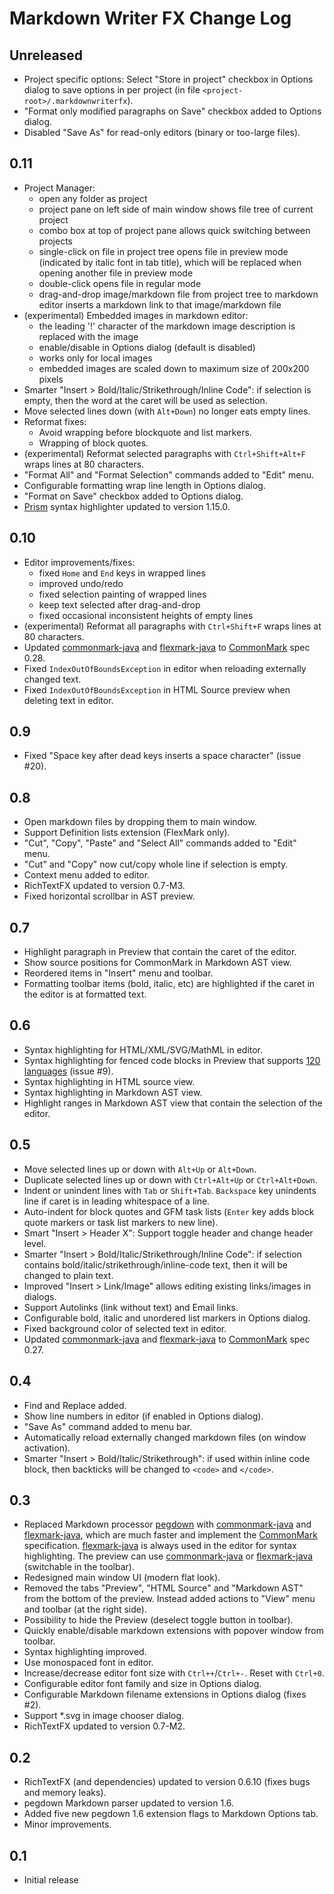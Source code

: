 Markdown Writer FX Change Log
=============================

## Unreleased

- Project specific options: Select "Store in project" checkbox in Options dialog
  to save options in per project (in file `<project-root>/.markdownwriterfx`).
- "Format only modified paragraphs on Save" checkbox added to Options dialog.
- Disabled "Save As" for read-only editors (binary or too-large files).


## 0.11

- Project Manager:
  - open any folder as project
  - project pane on left side of main window shows file tree of current project
  - combo box at top of project pane allows quick switching between projects
  - single-click on file in project tree opens file in preview mode (indicated
    by italic font in tab title), which will be replaced when opening another
    file in preview mode
  - double-click opens file in regular mode
  - drag-and-drop image/markdown file from project tree to markdown editor
    inserts a markdown link to that image/markdown file
- (experimental) Embedded images in markdown editor:
  - the leading '!' character of the markdown image description is replaced with
    the image
  - enable/disable in Options dialog (default is disabled)
  - works only for local images
  - embedded images are scaled down to maximum size of 200x200 pixels
- Smarter "Insert > Bold/Italic/Strikethrough/Inline Code": if selection is
  empty, then the word at the caret will be used as selection.
- Move selected lines down (with `Alt+Down`) no longer eats empty lines.
- Reformat fixes:
  - Avoid wrapping before blockquote and list markers.
  - Wrapping of block quotes.
- (experimental) Reformat selected paragraphs with `Ctrl+Shift+Alt+F` wraps
  lines at 80 characters.
- "Format All" and "Format Selection" commands added to "Edit" menu.
- Configurable formatting wrap line length in Options dialog.
- "Format on Save" checkbox added to Options dialog.
- [Prism] syntax highlighter updated to version 1.15.0.


## 0.10

- Editor improvements/fixes:
  - fixed `Home` and `End` keys in wrapped lines
  - improved undo/redo
  - fixed selection painting of wrapped lines
  - keep text selected after drag-and-drop
  - fixed occasional inconsistent heights of empty lines
- (experimental) Reformat all paragraphs with `Ctrl+Shift+F` wraps lines at 80
  characters.
- Updated [commonmark-java] and [flexmark-java] to [CommonMark] spec 0.28.
- Fixed `IndexOutOfBoundsException` in editor when reloading externally changed
  text.
- Fixed `IndexOutOfBoundsException` in HTML Source preview when deleting text in
  editor.


## 0.9

- Fixed "Space key after dead keys inserts a space character" (issue #20).


## 0.8

- Open markdown files by dropping them to main window.
- Support Definition lists extension (FlexMark only).
- "Cut", "Copy", "Paste" and "Select All" commands added to "Edit" menu.
- "Cut" and "Copy" now cut/copy whole line if selection is empty.
- Context menu added to editor.
- RichTextFX updated to version 0.7-M3.
- Fixed horizontal scrollbar in AST preview.


## 0.7

- Highlight paragraph in Preview that contain the caret of the editor.
- Show source positions for CommonMark in Markdown AST view.
- Reordered items in "Insert" menu and toolbar.
- Formatting toolbar items (bold, italic, etc) are highlighted if the caret in
  the editor is at formatted text.


## 0.6

- Syntax highlighting for HTML/XML/SVG/MathML in editor.
- Syntax highlighting for fenced code blocks in Preview that supports
  [120 languages](http://prismjs.com/#languages-list) (issue #9).
- Syntax highlighting in HTML source view.
- Syntax highlighting in Markdown AST view.
- Highlight ranges in Markdown AST view that contain the selection of the
  editor.


## 0.5

- Move selected lines up or down with `Alt+Up` or `Alt+Down`.
- Duplicate selected lines up or down with `Ctrl+Alt+Up` or `Ctrl+Alt+Down`.
- Indent or unindent lines with `Tab` or `Shift+Tab`. `Backspace` key unindents
  line if caret is in leading whitespace of a line.
- Auto-indent for block quotes and GFM task lists (`Enter` key adds block quote
  markers or task list markers to new line).
- Smart "Insert > Header X": Support toggle header and change header level.
- Smarter "Insert > Bold/Italic/Strikethrough/Inline Code": if selection
  contains bold/italic/strikethrough/inline-code text, then it will be changed
  to plain text.
- Improved "Insert > Link/Image" allows editing existing links/images in
  dialogs.
- Support Autolinks (link without text) and Email links.
- Configurable bold, italic and unordered list markers in Options dialog.
- Fixed background color of selected text in editor.
- Updated [commonmark-java] and [flexmark-java] to [CommonMark] spec 0.27.


## 0.4

- Find and Replace added.
- Show line numbers in editor (if enabled in Options dialog).
- "Save As" command added to menu bar.
- Automatically reload externally changed markdown files (on window activation).
- Smarter "Insert > Bold/Italic/Strikethrough": if used within inline code
  block, then backticks will be changed to `<code>` and `</code>`.


## 0.3

- Replaced Markdown processor [pegdown] with [commonmark-java] and
  [flexmark-java], which are much faster and implement the [CommonMark]
  specification. [flexmark-java] is always used in the editor for syntax
  highlighting. The preview can use [commonmark-java] or [flexmark-java]
  (switchable in the toolbar).
- Redesigned main window UI (modern flat look).
- Removed the tabs "Preview", "HTML Source" and "Markdown AST" from the bottom
  of the preview. Instead added actions to "View" menu and toolbar (at the right
  side).
- Possibility to hide the Preview (deselect toggle button in toolbar).
- Quickly enable/disable markdown extensions with popover window from toolbar.
- Syntax highlighting improved.
- Use monospaced font in editor.
- Increase/decrease editor font size with `Ctrl++`/`Ctrl+-`. Reset with
  `Ctrl+0`.
- Configurable editor font family and size in Options dialog.
- Configurable Markdown filename extensions in Options dialog (fixes #2).
- Support \*.svg in image chooser dialog.
- RichTextFX updated to version 0.7-M2.


## 0.2

- RichTextFX (and dependencies) updated to version 0.6.10 (fixes bugs and memory
  leaks).
- pegdown Markdown parser updated to version 1.6.
- Added five new pegdown 1.6 extension flags to Markdown Options tab.
- Minor improvements.


## 0.1

- Initial release


[CommonMark]: http://commonmark.org/
[commonmark-java]: https://github.com/atlassian/commonmark-java
[flexmark-java]: https://github.com/vsch/flexmark-java
[pegdown]: https://github.com/sirthias/pegdown
[Prism]: https://github.com/PrismJS/prism
